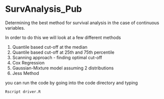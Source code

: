 # SurvAnalysis_Pub
Determining the best method for survival analysis in the case of continuous variables.

In order to do this we will look at a few different methods

1. Quantile based cut-off at the median
2. Quantile based cut-off at 25th and 75th percentile
3. Scanning approach - finding optimal cut-off
4. Cox Regression
5. Gaussian-Mixture model assuming 2 distributions
6. Jess Method


you can run the code by going into the code directory and typing 

```Rscript driver.R ```

